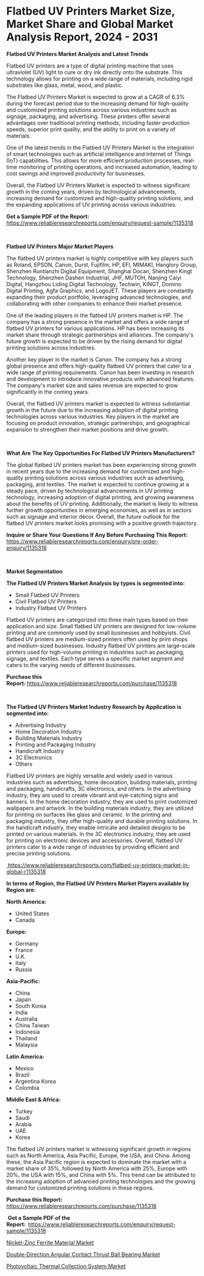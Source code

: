 <p><h1>Flatbed UV Printers Market Size, Market Share and Global Market Analysis Report, 2024 - 2031</h1></p><p><strong>Flatbed UV Printers Market Analysis and Latest Trends</strong></p>
<p><p>Flatbed UV printers are a type of digital printing machine that uses ultraviolet (UV) light to cure or dry ink directly onto the substrate. This technology allows for printing on a wide range of materials, including rigid substrates like glass, metal, wood, and plastic.</p><p>The Flatbed UV Printers Market is expected to grow at a CAGR of 6.3% during the forecast period due to the increasing demand for high-quality and customized printing solutions across various industries such as signage, packaging, and advertising. These printers offer several advantages over traditional printing methods, including faster production speeds, superior print quality, and the ability to print on a variety of materials.</p><p>One of the latest trends in the Flatbed UV Printers Market is the integration of smart technologies such as artificial intelligence and Internet of Things (IoT) capabilities. This allows for more efficient production processes, real-time monitoring of printing operations, and increased automation, leading to cost savings and improved productivity for businesses.</p><p>Overall, the Flatbed UV Printers Market is expected to witness significant growth in the coming years, driven by technological advancements, increasing demand for customized and high-quality printing solutions, and the expanding applications of UV printing across various industries.</p></p>
<p><strong>Get a Sample PDF of the Report:&nbsp;</strong> <a href="https://www.reliableresearchreports.com/enquiry/request-sample/1135318">https://www.reliableresearchreports.com/enquiry/request-sample/1135318</a></p>
<p>&nbsp;</p>
<p><strong>Flatbed UV Printers Major Market Players</strong></p>
<p><p>The flatbed UV printers market is highly competitive with key players such as Roland, EPSON, Canon, Durst, Fujifilm, HP, EFI, MIMAKI, Hanglory Group, Shenzhen Runtianzhi Digital Equipment, Shanghai Docan, Shenzhen Kingt Technology, Shenzhen Dashen Industrial, JHF, MUTOH, Nanjing Caiyi Digital, Hangzhou Liding Digital Technology, Techwin, KINGT, Domino Digital Printing, Agfa Graphics, and LogoJET. These players are constantly expanding their product portfolio, leveraging advanced technologies, and collaborating with other companies to enhance their market presence.</p><p>One of the leading players in the flatbed UV printers market is HP. The company has a strong presence in the market and offers a wide range of flatbed UV printers for various applications. HP has been increasing its market share through strategic partnerships and alliances. The company's future growth is expected to be driven by the rising demand for digital printing solutions across industries.</p><p>Another key player in the market is Canon. The company has a strong global presence and offers high-quality flatbed UV printers that cater to a wide range of printing requirements. Canon has been investing in research and development to introduce innovative products with advanced features. The company's market size and sales revenue are expected to grow significantly in the coming years.</p><p>Overall, the flatbed UV printers market is expected to witness substantial growth in the future due to the increasing adoption of digital printing technologies across various industries. Key players in the market are focusing on product innovation, strategic partnerships, and geographical expansion to strengthen their market positions and drive growth.</p></p>
<p>&nbsp;</p>
<p><strong>What Are The Key Opportunities For Flatbed UV Printers Manufacturers?</strong></p>
<p><p>The global flatbed UV printers market has been experiencing strong growth in recent years due to the increasing demand for customized and high-quality printing solutions across various industries such as advertising, packaging, and textiles. The market is expected to continue growing at a steady pace, driven by technological advancements in UV printing technology, increasing adoption of digital printing, and growing awareness about the benefits of UV printing. Additionally, the market is likely to witness further growth opportunities in emerging economies, as well as in sectors such as signage and interior décor. Overall, the future outlook for the flatbed UV printers market looks promising with a positive growth trajectory.</p></p>
<p><strong>Inquire or Share Your Questions If Any Before Purchasing This Report:</strong> <a href="https://www.reliableresearchreports.com/enquiry/pre-order-enquiry/1135318">https://www.reliableresearchreports.com/enquiry/pre-order-enquiry/1135318</a></p>
<p>&nbsp;</p>
<p><strong>Market Segmentation</strong></p>
<p><strong>The Flatbed UV Printers Market Analysis by types is segmented into:</strong></p>
<p><ul><li>Small Flatbed UV Printers</li><li>Civil Flatbed UV Printers</li><li>Industry Flatbed UV Printers</li></ul></p>
<p><p>Flatbed UV printers are categorized into three main types based on their application and size. Small flatbed UV printers are designed for low-volume printing and are commonly used by small businesses and hobbyists. Civil flatbed UV printers are medium-sized printers often used by print shops and medium-sized businesses. Industry flatbed UV printers are large-scale printers used for high-volume printing in industries such as packaging, signage, and textiles. Each type serves a specific market segment and caters to the varying needs of different businesses.</p></p>
<p><strong>Purchase this Report:&nbsp;</strong><a href="https://www.reliableresearchreports.com/purchase/1135318">https://www.reliableresearchreports.com/purchase/1135318</a></p>
<p>&nbsp;</p>
<p><strong>The Flatbed UV Printers Market Industry Research by Application is segmented into:</strong></p>
<p><ul><li>Advertising Industry</li><li>Home Decoration Industry</li><li>Building Materials Industry</li><li>Printing and Packaging Industry</li><li>Handicraft Industry</li><li>3C Electronics</li><li>Others</li></ul></p>
<p><p>Flatbed UV printers are highly versatile and widely used in various industries such as advertising, home decoration, building materials, printing and packaging, handicrafts, 3C electronics, and others. In the advertising industry, they are used to create vibrant and eye-catching signs and banners. In the home decoration industry, they are used to print customized wallpapers and artwork. In the building materials industry, they are utilized for printing on surfaces like glass and ceramic. In the printing and packaging industry, they offer high-quality and durable printing solutions. In the handicraft industry, they enable intricate and detailed designs to be printed on various materials. In the 3C electronics industry, they are used for printing on electronic devices and accessories. Overall, flatbed UV printers cater to a wide range of industries by providing efficient and precise printing solutions.</p></p>
<p><a href="https://www.reliableresearchreports.com/flatbed-uv-printers-market-in-global-r1135318">&nbsp;https://www.reliableresearchreports.com/flatbed-uv-printers-market-in-global-r1135318</a></p>
<p><strong>In terms of Region, the Flatbed UV Printers Market Players available by Region are:</strong></p>
<p>
    <p> <strong> North America: </strong>
        <ul>
            <li>United States</li>
            <li>Canada</li>
        </ul>
        </p> 
    <p> <strong> Europe: </strong>
        <ul>
            <li>Germany</li>
            <li>France</li>
            <li>U.K.</li>
            <li>Italy</li>
            <li>Russia</li>
        </ul>
        </p> 
    <p> <strong> Asia-Pacific: </strong>
        <ul>
            <li>China</li>
            <li>Japan</li>
            <li>South Korea</li>
            <li>India</li>
            <li>Australia</li>
            <li>China Taiwan</li>
            <li>Indonesia</li>
            <li>Thailand</li>
            <li>Malaysia</li>
        </ul>
        </p> 
    <p> <strong> Latin America: </strong>
        <ul>
            <li>Mexico</li>
            <li>Brazil</li>
            <li>Argentina Korea</li>
            <li>Colombia</li>
        </ul>
        </p> 
    <p> <strong> Middle East & Africa: </strong>
        <ul>
            <li>Turkey</li>
            <li>Saudi</li>
            <li>Arabia</li>
            <li>UAE</li>
            <li>Korea</li>
        </ul>
    </p>
    </p>
<p><p>The flatbed UV printers market is witnessing significant growth in regions such as North America, Asia Pacific, Europe, the USA, and China. Among these, the Asia Pacific region is expected to dominate the market with a market share of 35%, followed by North America with 25%, Europe with 20%, the USA with 15%, and China with 5%. This trend can be attributed to the increasing adoption of advanced printing technologies and the growing demand for customized printing solutions in these regions.</p></p>
<p><strong>Purchase this Report: </strong><a href="https://www.reliableresearchreports.com/purchase/1135318">https://www.reliableresearchreports.com/purchase/1135318</a></p>
<p>&nbsp;<strong>Get a Sample PDF of the Report:&nbsp;&nbsp;</strong><a href="https://www.reliableresearchreports.com/enquiry/request-sample/1135318">https://www.reliableresearchreports.com/enquiry/request-sample/1135318</a></p>
<p><strong></strong></p>
<p><p><a href="https://github.com/abdulKoss1996/Market-Research-Report-List-1/blob/main/nickel-zinc-ferrite-material-market.md">Nickel-Zinc Ferrite Material Market</a></p><p><a href="https://github.com/tofikabedla53/Market-Research-Report-List-1/blob/main/double-direction-angular-contact-thrust-ball-bearing-market.md">Double-Direction Angular Contact Thrust Ball Bearing Market</a></p><p><a href="https://github.com/RickHolmes3/Market-Research-Report-List-6/blob/main/photovoltaic-thermal-collection-system-market.md">Photovoltaic Thermal Collection System Market</a></p></p>